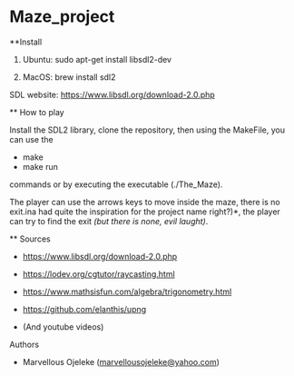 # Maze_project
**Install

1. Ubuntu: sudo apt-get install libsdl2-dev

2.  MacOS: brew install sdl2

SDL website: https://www.libsdl.org/download-2.0.php

** How to play

Install the SDL2 library, clone the repository, then using the MakeFile, you can use the
- make
- make run

commands or by executing the executable (./The_Maze).

The player can use the arrows keys to move inside the maze, there is no exit.ina had quite the inspiration for the project name right?)*, the player can try to find the exit *(but there is none, evil laught)*.

**  Sources

- https://www.libsdl.org/download-2.0.php

- https://lodev.org/cgtutor/raycasting.html

- https://www.mathsisfun.com/algebra/trigonometry.html

- https://github.com/elanthis/upng

- (And youtube videos)

Authors
- Marvellous Ojeleke (marvellousojeleke@yahoo.com)
